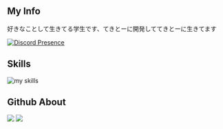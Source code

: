 ## My Info
好きなことして生きてる学生です、てきとーに開発しててきとーに生きてます

[![Discord Presence](https://lanyard.cnrad.dev/api/1143899002463588423?showDisplayName=true&hideTimestamp=true)](https://discord.com/users/1143899002463588423)

## Skills
<img alt="my skills" src="https://skillicons.dev/icons?theme=dark&perline=12&i=github,java,bat" />  

## Github About
<picture>
  <source
    srcset="https://github-readme-stats.vercel.app/api?username=dada994a&show_icons=true&theme=white"
    media="(prefers-color-scheme: white)"
  />
  <source
    srcset="https://github-readme-stats.vercel.app/api?username=dada994a&show_icons=true"
    media="(prefers-color-scheme: light), (prefers-color-scheme: no-preference)"
  />
  <img src="https://github-readme-stats.vercel.app/api?username=dada994a&show_icons=true" />
</picture>
<picture>
  <img src="https://github-readme-stats.vercel.app/api/top-langs/?username=dada994a&layout=compact&theme=white" />
</picture>
